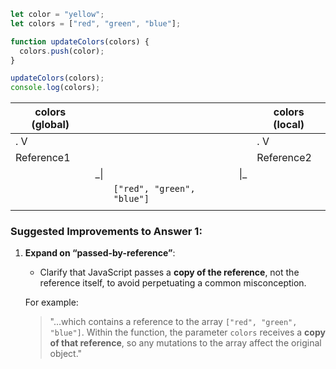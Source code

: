 
```javascript
let color = "yellow";
let colors = ["red", "green", "blue"];

function updateColors(colors) {
  colors.push(color);
}

updateColors(colors);
console.log(colors);
```

| colors (global) |     |                            |     | colors (local) |
| --------------- | --- | -------------------------- | --- | -------------- |
| .        V      |     |                            |     | .      V       |
| Reference1      |     |                            |     | Reference2     |
|                 | _\| |                            | \|_ |                |
|                 |     | `["red", "green", "blue"]` |     |                |
|                 |     |                            |     |                |

### Suggested Improvements to Answer 1:

1. **Expand on “passed-by-reference”**:
    
    - Clarify that JavaScript passes a **copy of the reference**, not the reference itself, to avoid perpetuating a common misconception.
    
    For example:
    
    > "...which contains a reference to the array `["red", "green", "blue"]`. Within the function, the parameter `colors` receives a **copy of that reference**, so any mutations to the array affect the original object."